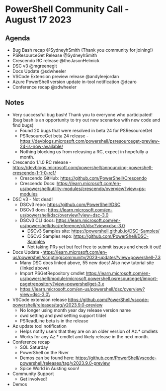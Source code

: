 # PowerShell Community Call - August 17 2023

## Agenda

- Bug Bash recap @SydneyhSmith (Thank you community for joining!)
- PSResourceGet Release @SydneyhSmith
- Crescendo RC release @theJasonHelmick
- DSC v3 @mgreenegit
- Docs Update @sdwheeler
- VSCode Extension preview release @andyleejordan
- Azure PowerShell version update in-tool notification @dcaro
- Conference recap @sdwheeler

## Notes

- Very successful bug bash! Thank you to everyone who participated! (bug bash is an opportunity to
  try out new scenarios with new code and find bugs)
  - Found 20 bugs that were resolved in beta 24 for PSResourceGet
  - PSResourceGet beta 24 release -
    https://devblogs.microsoft.com/powershell/psresourceget-preview-24-is-now-available/
  - Nothing blocking us from releasing a RC, expect in hopefully a month.
- Crescendo 1.1.0 RC release -
  https://devblogs.microsoft.com/powershell/announcing-powershell-crescendo-1-1-0-rc1/
  - Crescendo GitHub: https://github.com/PowerShell/Crescendo
  - Crescendo Docs:
    https://learn.microsoft.com/en-us/powershell/utility-modules/crescendo/overview?view=ps-modules
- DSC v3 - Not dead!
  - DSCv3 repo: https://github.com/PowerShell/DSC
  - DSCv3 docs: https://learn.microsoft.com/en-us/powershell/dsc/overview?view=dsc-3.0
  - DSCv3 CLI docs: https://learn.microsoft.com/en-us/powershell/dsc/reference/cli/dsc?view=dsc-3.0
    - DSCv3 Samples site: https://powershell.github.io/DSC-Samples/
    - DSCv3 Samples repo: https://github.com/PowerShell/DSC-Samples
    - Not taking PRs yet but feel free to submit issues and check it out!
- Docs Update
  -https://learn.microsoft.com/en-us/powershell/scripting/community/2023-updates?view=powershell-7.3
  - Many DSC docs linked above, 55 new docs! Also new tutorial site (linked above)
  - Import PSGetRepository cmdlet
    https://learn.microsoft.com/en-us/powershell/module/microsoft.powershell.psresourceget/import-psgetrepository?view=powershellget-3.x
  - https://learn.microsoft.com/en-us/powershell/dsc/overview?view=dsc-3.0\
- VSCode extension release
  https://github.com/PowerShell/vscode-powershell/releases/tag/v2023.9.0-preview
  - No longer using month year day release version name
  - cwd setting and pwd setting support tildel
  - PSReadLine beta is in the release
- Az update tool notification
  - Helps notify users that they are on an older version of Az.* cmdlets
  - Works for any Az.* cmdlet and likely release in the next month.
- Conference recap
  - SQL Saturday
  - PowerShell on the River
  - Demos can be found here:
    https://github.com/PowerShell/vscode-powershell/releases/tag/v2023.9.0-preview
  - Spice World in Austing soon!
- Community Support
  - Get involved!
- Demos
